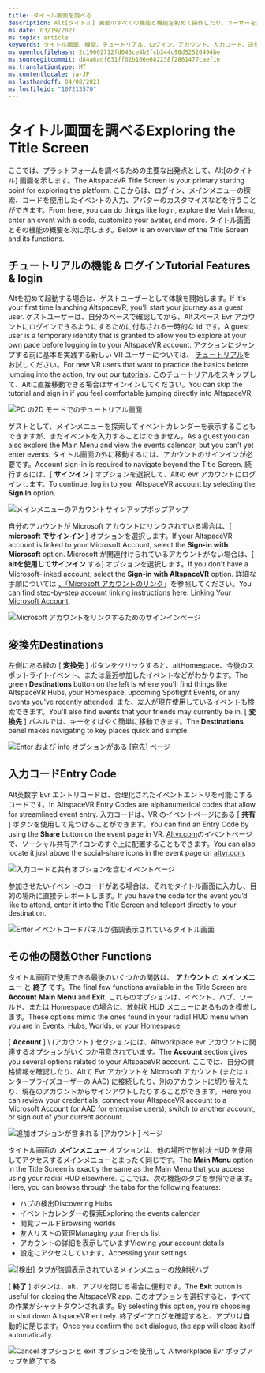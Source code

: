 ```yaml
---
title: タイトル画面を調べる
description: Alt[タイトル] 画面のすべての機能と機能を初めて操作したり、ユーザーを返したりする方法について説明します。
ms.date: 03/19/2021
ms.topic: article
keywords: タイトル画面、機能、チュートリアル、ログイン、アカウント、入力コード、送信先
ms.openlocfilehash: 2c19002712fd645ce4b2fcb344c90d52520494be
ms.sourcegitcommit: d84a6adf631ff02b106e682238f2861477caef1e
ms.translationtype: MT
ms.contentlocale: ja-JP
ms.lasthandoff: 04/08/2021
ms.locfileid: "107213570"
---
```

# <a name="exploring-the-title-screen"></a><span data-ttu-id="bfd28-104">タイトル画面を調べる</span><span class="sxs-lookup"><span data-stu-id="bfd28-104">Exploring the Title Screen</span></span>

<span data-ttu-id="bfd28-105">ここでは、プラットフォームを調べるための主要な出発点として、Alt[のタイトル] 画面を示します。</span><span class="sxs-lookup"><span data-stu-id="bfd28-105">The AltspaceVR Title Screen is your primary starting point for exploring the platform.</span></span> <span data-ttu-id="bfd28-106">ここからは、ログイン、メインメニューの探索、コードを使用したイベントの入力、アバターのカスタマイズなどを行うことができます。</span><span class="sxs-lookup"><span data-stu-id="bfd28-106">From here, you can do things like login, explore the Main Menu, enter an event with a code, customize your avatar, and more.</span></span> <span data-ttu-id="bfd28-107">タイトル画面とその機能の概要を次に示します。</span><span class="sxs-lookup"><span data-stu-id="bfd28-107">Below is an overview of the Title Screen and its functions.</span></span> 

## <a name="tutorial-features--login"></a><span data-ttu-id="bfd28-108">チュートリアルの機能 & ログイン</span><span class="sxs-lookup"><span data-stu-id="bfd28-108">Tutorial Features & login</span></span> 

<span data-ttu-id="bfd28-109">Altを初めて起動する場合は、ゲストユーザーとして体験を開始します。</span><span class="sxs-lookup"><span data-stu-id="bfd28-109">If it's your first time launching AltspaceVR, you'll start your journey as a guest user.</span></span> <span data-ttu-id="bfd28-110">ゲストユーザーは、自分のペースで確認してから、Altスペース Evr アカウントにログインできるようにするために付与される一時的な id です。</span><span class="sxs-lookup"><span data-stu-id="bfd28-110">A guest user is a temporary identity that is granted to allow you to explore at your own pace before logging in to your AltspaceVR account.</span></span> <span data-ttu-id="bfd28-111">アクションにジャンプする前に基本を実践する新しい VR ユーザーについては、 [チュートリアル](../tutorials/host-tools-overview.md)をお試しください。</span><span class="sxs-lookup"><span data-stu-id="bfd28-111">For new VR users that want to practice the basics before jumping into the action, try out our [tutorials](../tutorials/host-tools-overview.md).</span></span> <span data-ttu-id="bfd28-112">このチュートリアルをスキップして、Altに直接移動できる場合はサインインしてください。</span><span class="sxs-lookup"><span data-stu-id="bfd28-112">You can skip the tutorial and sign in if you feel comfortable jumping directly into AltspaceVR.</span></span> 

![PC の2D モードでのチュートリアル画面](images/title-screen-01.png)

<span data-ttu-id="bfd28-114">ゲストとして、メインメニューを探索してイベントカレンダーを表示することもできますが、まだイベントを入力することはできません。</span><span class="sxs-lookup"><span data-stu-id="bfd28-114">As a guest you can also explore the Main Menu and view the events calendar, but you can't yet enter events.</span></span> <span data-ttu-id="bfd28-115">タイトル画面の外に移動するには、アカウントのサインインが必要です。</span><span class="sxs-lookup"><span data-stu-id="bfd28-115">Account sign-in is required to navigate beyond the Title Screen.</span></span> <span data-ttu-id="bfd28-116">続行するには、[ **サインイン** ] オプションを選択して、Altの evr アカウントにログインします。</span><span class="sxs-lookup"><span data-stu-id="bfd28-116">To continue, log in to your AltspaceVR account by selecting the **Sign In** option.</span></span> 

![メインメニューのアカウントサインアップポップアップ](images/title-screen-03.png)

<span data-ttu-id="bfd28-118">自分のアカウントが Microsoft アカウントにリンクされている場合は、[ **microsoft でサインイン** ] オプションを選択します。</span><span class="sxs-lookup"><span data-stu-id="bfd28-118">If your AltspaceVR account is linked to your Microsoft Account, select the **Sign-in with Microsoft** option.</span></span> <span data-ttu-id="bfd28-119">Microsoft が関連付けられているアカウントがない場合は、[ **altを使用してサインイン** する] オプションを選択します。</span><span class="sxs-lookup"><span data-stu-id="bfd28-119">If you don't have a Microsoft-linked account, select the **Sign-in with AltspaceVR** option.</span></span> <span data-ttu-id="bfd28-120">詳細な手順については [、「Microsoft アカウントのリンク](../getting-started/linking-microsoft-account.md)」を参照してください。</span><span class="sxs-lookup"><span data-stu-id="bfd28-120">You can find step-by-step account linking instructions here: [Linking Your Microsoft Account](../getting-started/linking-microsoft-account.md).</span></span> 

![Microsoft アカウントをリンクするためのサインインページ](images/title-screen-02.png)

## <a name="destinations"></a><span data-ttu-id="bfd28-122">変換先</span><span class="sxs-lookup"><span data-stu-id="bfd28-122">Destinations</span></span> 

<span data-ttu-id="bfd28-123">左側にある緑の [ **変換先** ] ボタンをクリックすると、altHomespace、今後のスポットライトイベント、または最近参加したイベントなどがわかります。</span><span class="sxs-lookup"><span data-stu-id="bfd28-123">The green **Destinations** button on the left is where you'll find things like AltspaceVR Hubs, your Homespace, upcoming Spotlight Events, or any events you've recently attended.</span></span> <span data-ttu-id="bfd28-124">また、友人が現在使用しているイベントも検索できます。</span><span class="sxs-lookup"><span data-stu-id="bfd28-124">You'll also find events that your friends may currently be in.</span></span> <span data-ttu-id="bfd28-125">[ **変換先** ] パネルでは、キーをすばやく簡単に移動できます。</span><span class="sxs-lookup"><span data-stu-id="bfd28-125">The **Destinations** panel makes navigating to key places quick and simple.</span></span> 

![Enter および info オプションがある [宛先] ページ](images/title-screen-04.png)

## <a name="entry-code"></a><span data-ttu-id="bfd28-127">入力コード</span><span class="sxs-lookup"><span data-stu-id="bfd28-127">Entry Code</span></span> 

<span data-ttu-id="bfd28-128">Alt英数字 Evr エントリコードは、合理化されたイベントエントリを可能にするコードです。</span><span class="sxs-lookup"><span data-stu-id="bfd28-128">In AltspaceVR Entry Codes are alphanumerical codes that allow for streamlined event entry.</span></span> <span data-ttu-id="bfd28-129">入力コードは、VR のイベントページにある [ **共有** ] ボタンを使用して見つけることができます。</span><span class="sxs-lookup"><span data-stu-id="bfd28-129">You can find an Entry Code by using the **Share** button on the event page in VR.</span></span> <span data-ttu-id="bfd28-130">[Altvr.com](https://altvr.com)のイベントページで、ソーシャル共有アイコンのすぐ上に配置することもできます。</span><span class="sxs-lookup"><span data-stu-id="bfd28-130">You can also locate it just above the social-share icons in the event page on [altvr.com](https://altvr.com).</span></span> 

![入力コードと共有オプションを含むイベントページ](images/title-screen-05.png)

<span data-ttu-id="bfd28-132">参加させたいイベントのコードがある場合は、それをタイトル画面に入力し、目的の場所に直接テレポートします。</span><span class="sxs-lookup"><span data-stu-id="bfd28-132">If you have the code for the event you’d like to attend, enter it into the Title Screen and teleport directly to your destination.</span></span>  

![Enter イベントコードパネルが強調表示されているタイトル画面](images/title-screen-06.png)

## <a name="other-functions"></a><span data-ttu-id="bfd28-134">その他の関数</span><span class="sxs-lookup"><span data-stu-id="bfd28-134">Other Functions</span></span> 

<span data-ttu-id="bfd28-135">タイトル画面で使用できる最後のいくつかの関数は、 **アカウント** の **メインメニュー** と **終了** です。</span><span class="sxs-lookup"><span data-stu-id="bfd28-135">The final few functions available in the Title Screen are **Account** **Main Menu** and **Exit**.</span></span> <span data-ttu-id="bfd28-136">これらのオプションは、イベント、ハブ、ワールド、または Homespace の場合に、放射状 HUD メニューにあるものを模倣します。</span><span class="sxs-lookup"><span data-stu-id="bfd28-136">These options mimic the ones found in your radial HUD menu when you are in Events, Hubs, Worlds, or your Homespace.</span></span> 

<span data-ttu-id="bfd28-137">[ **Account** ] \ (アカウント \) セクションには、Altworkplace evr アカウントに関連するオプションがいくつか用意されています。</span><span class="sxs-lookup"><span data-stu-id="bfd28-137">The **Account** section gives you several options related to your AltspaceVR account.</span></span> <span data-ttu-id="bfd28-138">ここでは、自分の資格情報を確認したり、Altて Evr アカウントを Microsoft アカウント (またはエンタープライズユーザーの AAD) に接続したり、別のアカウントに切り替えたり、現在のアカウントからサインアウトしたりすることができます。</span><span class="sxs-lookup"><span data-stu-id="bfd28-138">Here you can review your credentials, connect your AltspaceVR account to a Microsoft Account (or AAD for enterprise users), switch to another account, or sign out of your current account.</span></span> 

![追加オプションが含まれる [アカウント] ページ](images/title-screen-07.png)

<span data-ttu-id="bfd28-140">タイトル画面の **メインメニュー** オプションは、他の場所で放射状 HUD を使用してアクセスするメインメニューとまったく同じです。</span><span class="sxs-lookup"><span data-stu-id="bfd28-140">The **Main Menu** option in the Title Screen is exactly the same as the Main Menu that you access using your radial HUD elsewhere.</span></span> <span data-ttu-id="bfd28-141">ここでは、次の機能のタブを参照できます。</span><span class="sxs-lookup"><span data-stu-id="bfd28-141">Here, you can browse through the tabs for the following features:</span></span>

* <span data-ttu-id="bfd28-142">ハブの検出</span><span class="sxs-lookup"><span data-stu-id="bfd28-142">Discovering Hubs</span></span>
* <span data-ttu-id="bfd28-143">イベントカレンダーの探索</span><span class="sxs-lookup"><span data-stu-id="bfd28-143">Exploring the events calendar</span></span>
* <span data-ttu-id="bfd28-144">閲覧ワールド</span><span class="sxs-lookup"><span data-stu-id="bfd28-144">Browsing worlds</span></span>
* <span data-ttu-id="bfd28-145">友人リストの管理</span><span class="sxs-lookup"><span data-stu-id="bfd28-145">Managing your friends list</span></span>
* <span data-ttu-id="bfd28-146">アカウントの詳細を表示しています</span><span class="sxs-lookup"><span data-stu-id="bfd28-146">Viewing your account details</span></span>
* <span data-ttu-id="bfd28-147">設定にアクセスしています。</span><span class="sxs-lookup"><span data-stu-id="bfd28-147">Accessing your settings.</span></span>

![[検出] タブが強調表示されているメインメニューの放射状ハブ](images/title-screen-08.png)

<span data-ttu-id="bfd28-149">[ **終了** ] ボタンは、alt、アプリを閉じる場合に便利です。</span><span class="sxs-lookup"><span data-stu-id="bfd28-149">The **Exit** button is useful for closing the AltspaceVR app.</span></span> <span data-ttu-id="bfd28-150">このオプションを選択すると、すべての作業がシャットダウンされます。</span><span class="sxs-lookup"><span data-stu-id="bfd28-150">By selecting this option, you're choosing to shut down AltspaceVR entirely.</span></span> <span data-ttu-id="bfd28-151">終了ダイアログを確認すると、アプリは自動的に閉じます。</span><span class="sxs-lookup"><span data-stu-id="bfd28-151">Once you confirm the exit dialogue, the app will close itself automatically.</span></span> 

![Cancel オプションと exit オプションを使用して Altworkplace Evr ポップアップを終了する](images/title-screen-09.png)